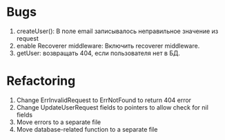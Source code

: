 # Bugs
1. createUser(): В поле email записывалось неправильное значение из request
2. enable Recoverer middleware: Включить recoverer middleware. 
3. getUser: возвращать 404, если пользователя нет в БД.

# Refactoring
1. Change ErrInvalidRequest to ErrNotFound to return 404 error
2. Change UpdateUserRequest fields to pointers to allow check for nil fields
3. Move errors to a separate file
4. Move database-related function to a separate file
